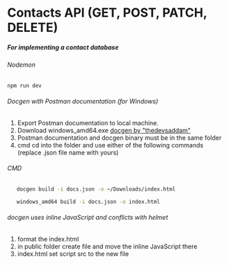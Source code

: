 # Contacts API (GET, POST, PATCH, DELETE)

##### For implementing a contact database

###### Nodemon

```sh
npm run dev
```

###### Docgen with Postman documentation (for Windows)

1. Export Postman documentation to local machine.
2. Download windows_amd64.exe [docgen by "thedevsaddam"](https://github.com/thedevsaddam/docgen/releases)
3. Postman documentation and docgen binary must be in the same folder
4. cmd cd into the folder and use either of the following commands (replace .json file name with yours)

###### CMD

```sh
   docgen build -i docs.json -o ~/Downloads/index.html

   windows_amd64 build -i docs.json -o index.html
```

###### docgen uses inline JavaScript and conflicts with helmet

1. format the index.html
2. in public folder create file and move the inline JavaScript there
3. index.html set script src to the new file
